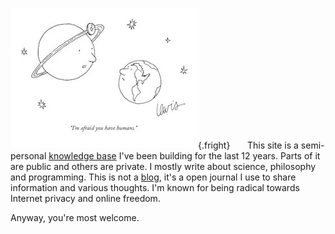 ![“Cat passes Turing test.”](/static/images/cartoon4.jpg){.fright}
&nbsp;&nbsp;&nbsp;&nbsp;&nbsp;&nbsp;This site is a semi-personal [knowledge base](./About) I've been building for the last 12 years. Parts of it are public and others are private. I mostly write about science, philosophy and programming. This is not a [blog](https://en.wikipedia.org/wiki/Blog), it's a open journal I use to share information and various thoughts. I'm known for being radical towards Internet privacy and online freedom.

Anyway, you're most welcome.